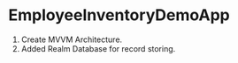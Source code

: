 # EmployeeInventoryDemoApp
1. Create MVVM Architecture.
2. Added Realm Database for record storing.
